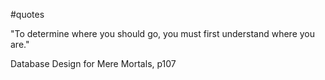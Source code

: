 #quotes

"To determine where you should go, you must first understand where you are."

Database Design for Mere Mortals, p107